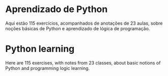 # Aprendizado de Python
Aqui estão 115 exercícios, acompanhados de anotações de 23 aulas, sobre noções básicas de Python e aprendizado de lógica de programação.

# Python learning
Here are 115 exercises, with notes from 23 classes, about basic notions of Python and programming logic learning.